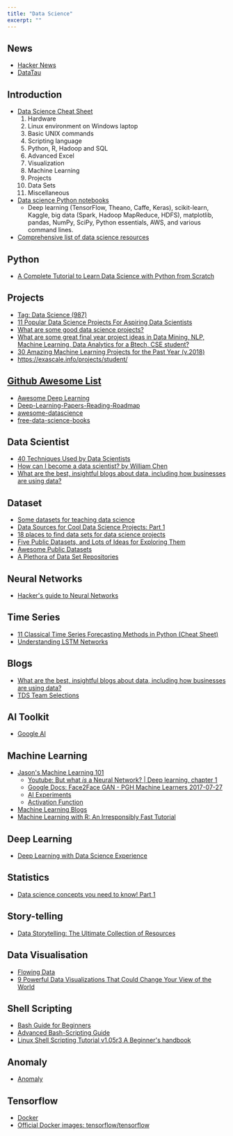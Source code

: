 ```yaml
---
title: "Data Science"
excerpt: ""
---
```


## News
- [Hacker News](https://news.ycombinator.com/)
- [DataTau](http://www.datatau.com/)



## Introduction
- [Data Science Cheat Sheet](https://www.datasciencecentral.com/profiles/blogs/data-science-cheat-sheet)
    1. Hardware
    2. Linux environment on Windows laptop
    3. Basic UNIX commands
    4. Scripting language
    5. Python, R, Hadoop and SQL
    6. Advanced Excel
    7. Visualization
    8. Machine Learning
    9. Projects
    10. Data Sets
    11. Miscellaneous
- [Data science Python notebooks](https://github.com/donnemartin/data-science-ipython-notebooks)
    - Deep learning (TensorFlow, Theano, Caffe, Keras), scikit-learn, Kaggle, big data (Spark, Hadoop MapReduce, HDFS), matplotlib, pandas, NumPy, SciPy, Python essentials, AWS, and various command lines.
- [Comprehensive list of data science resources](https://www.datasciencecentral.com/group/resources/forum/topics/comprehensive-list-of-data-science-resources)



## Python
- [A Complete Tutorial to Learn Data Science with Python from Scratch](https://www.analyticsvidhya.com/blog/2016/01/complete-tutorial-learn-data-science-python-scratch-2/)



## Projects
- [Tag: Data Science (987)](https://www.kdnuggets.com/tag/data-science)
- [11 Popular Data Science Projects For Aspiring Data Scientists](https://www.analyticsvidhya.com/blog/2016/10/)
- [What are some good data science projects?](https://www.quora.com/What-are-some-good-data-science-projects)
- [What are some great final year project ideas in Data Mining, NLP, Machine Learning, Data Analytics for a Btech, CSE student?](https://www.quora.com/What-are-some-great-final-year-project-ideas-in-Data-Mining-NLP-Machine-Learning-Data-Analytics-for-a-Btech-CSE-student/answer/Sakina-Mirza-2)
- [30 Amazing Machine Learning Projects for the Past Year (v.2018)](https://medium.mybridge.co/30-amazing-machine-learning-projects-for-the-past-year-v-2018-b853b8621ac7)
- <https://exascale.info/projects/student/>




## [Github Awesome List](https://github.com/sindresorhus/awesome)
- [Awesome Deep Learning](https://github.com/ChristosChristofidis/awesome-deep-learning)
- [Deep-Learning-Papers-Reading-Roadmap](https://github.com/songrotek/Deep-Learning-Papers-Reading-Roadmap)
- [awesome-datascience](https://github.com/bulutyazilim/awesome-datascience)
- [free-data-science-books](https://github.com/chaconnewu/free-data-science-books)



## Data Scientist
- [40 Techniques Used by Data Scientists](https://www.datasciencecentral.com/profiles/blogs/40-techniques-used-by-data-scientists)
- [How can I become a data scientist? by William Chen](https://www.quora.com/How-can-I-become-a-data-scientist-1/answers/4451343)
- [What are the best, insightful blogs about data, including how businesses are using data?](https://www.quora.com/What-are-the-best-insightful-blogs-about-data-including-how-businesses-are-using-data)



## Dataset
- [Some datasets for teaching data science](https://simplystatistics.org/2018/01/22/the-dslabs-package-provides-datasets-for-teaching-data-science/)
- [Data Sources for Cool Data Science Projects: Part 1](https://blog.thedataincubator.com/2014/10/data-sources-for-cool-data-science-projects-part-1/)
- [18 places to find data sets for data science projects](https://www.dataquest.io/blog/free-datasets-for-projects/)
- [Five Public Datasets, and Lots of Ideas for Exploring Them](https://blog.modeanalytics.com/five-public-dataset/)
- [Awesome Public Datasets](https://github.com/awesomedata/awesome-public-datasets)
- [A Plethora of Data Set Repositories](https://www.datasciencecentral.com/profiles/blogs/a-plethora-of-data-set-repositories)



## Neural Networks
- [Hacker's guide to Neural Networks](https://karpathy.github.io/neuralnets/)



## Time Series
- [11 Classical Time Series Forecasting Methods in Python (Cheat Sheet)](https://machinelearningmastery.com/time-series-forecasting-methods-in-python-cheat-sheet/)
- [Understanding LSTM Networks](https://colah.github.io/posts/2015-08-Understanding-LSTMs/)


## Blogs
- [What are the best, insightful blogs about data, including how businesses are using data?](https://www.quora.com/What-are-the-best-insightful-blogs-about-data-including-how-businesses-are-using-data)
- [TDS Team Selections](https://towardsdatascience.com/@TDSteam)



## AI Toolkit
- [Google AI](https://ai.google/)



## Machine Learning
- [Jason's Machine Learning 101](https://docs.google.com/presentation/d/1kSuQyW5DTnkVaZEjGYCkfOxvzCqGEFzWBy4e9Uedd9k/edit#slide=id.g183f28bdc3_0_90)
    - [Youtube: But what *is* a Neural Network? | Deep learning, chapter 1](https://www.youtube.com/watch?v=aircAruvnKk)
    - [Google Docs: Face2Face GAN - PGH Machine Learners 2017-07-27](https://docs.google.com/presentation/d/1uYSM7hR8H6aNv6hGkzfS05ojQiuVOgnq5ASLpGy8IGk/edit#slide=id.g249ebeb2f6_0_513)
    - [AI Experiments](https://experiments.withgoogle.com/collection/ai)
    - [Activation Function](https://medium.com/the-theory-of-everything/understanding-activation-functions-in-neural-networks-9491262884e0)
- [Machine Learning Blogs](https://machinelearningblogs.com/)
- [Machine Learning with R: An Irresponsibly Fast Tutorial](https://will-stanton.com/machine-learning-with-r-an-irresponsibly-fast-tutorial/)



## Deep Learning
- [Deep Learning with Data Science Experience](https://medium.com/ibm-data-science-experience/deep-learning-with-data-science-experience-8478cc0f81ac)



## Statistics
- [Data science concepts you need to know! Part 1](https://towardsdatascience.com/introduction-to-statistics-e9d72d818745)



## Story-telling
- [Data Storytelling: The Ultimate Collection of Resources](http://www.juiceanalytics.com/writing/the-ultimate-collection-of-data-storytelling-resources/)



## Data Visualisation
- [Flowing Data](https://flowingdata.com/)
- [9 Powerful Data Visualizations That Could Change Your View of the World](https://datasciencedegree.wisconsin.edu/blog/9-powerful-data-visualizations/)



## Shell Scripting
- [Bash Guide for Beginners](http://www.tldp.org/LDP/Bash-Beginners-Guide/html/)
- [Advanced Bash-Scripting Guide](http://www.tldp.org/LDP/abs/html/)
- [Linux Shell Scripting Tutorial v1.05r3 A Beginner's handbook](http://www.freeos.com/guides/lsst/index.html)




## Anomaly
- [Anomaly](https://anomaly.io/blog/)



## Tensorflow
- [Docker](https://www.tensorflow.org/install/docker)
- [Official Docker images: tensorflow/tensorflow](https://hub.docker.com/r/tensorflow/tensorflow/)